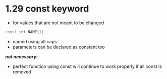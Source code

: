 # 1.29 const keyword

- for values that are not meant to be changed

```cpp
const int NAME{1}
```

- named using all caps
- parameters can be declared as constant too

***not necessary:***

- perfect function using const will continue to work properly if all const is removed
